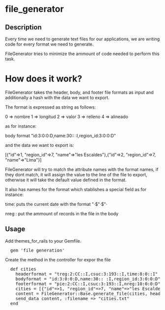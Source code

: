 # file_generator

## Description

Every time we need to generate text files for our applications, we are 
writing code for every format we need to generate.

FileGenerator tries to minimize the ammount of code needed to perform
this task.

# How does it work?

FileGenerator takes the header, body, and footer file formats as input
and additionally a hash with the data we want to export.

The format is expressed as string as follows:

0 => nombre
1 => longitud
2 => valor
3 => relleno
4 => alineado


as for instance:

body format "id:3:0:0:D,name:30:: :I,region_id:3:0:0:D"


and the data we want to export is:

   [{"id"=>1, "region_id"=>7, "name"=>"les Escaldes"},{"id"=>2, "region_id"=>7, "name"=>"Lima"}]

FileGenerator will try to match the attribute names with the format
names, if they dont match, it will assign the value to the line of the
file to export, otherwise it will take the default value defined in the
format.

It also has names for the format which stablishes a special field as for
instance:

time: puts the current date with the format "·$"·$"·

nreg : put the ammount of records in the file in the body

## Usage

Add themes_for_rails to your Gemfile.

<pre>
  gem 'file_generation'
</pre>

Create the method in the controller for expor the file

<pre>
  def cities
    headerformat = "treg:2:CC::I,csuc:3:193::I,time:8:0::I"
    bodyformat = "id:3:0:0:D,name:30:: :I,region_id:3:0:0:D"
    footerformat = "pie:2:CC::I,csuc:3:193::I,nreg:10:0:0:D"
    cities = [{"id"=>1, "region_id"=>7, "name"=>"les Escaldes"},{"id"=>2, "region_id"=>7, "name"=>"Lima"}]
    content = FileGenerator::Base.generate_file(cities, headerformat, bodyformat, footerformat)
    send_data content, :filename => "cities.txt"
  end
</pre>


